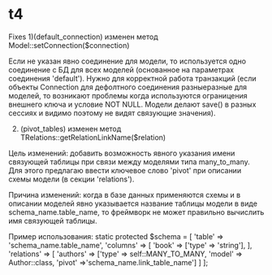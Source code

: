 t4
==
Fixes
1)(default_connection)
изменен метод Model::setConnection($connection)

Если не указан явно соединение для модели, то используется одно соединение с БД для всех моделей
(основанное на параметрах соединения 'default').
Нужно для корректной работа транзакций (если объекты Connection для дефолтного соединения разныеразные для моделей, 
то возникают проблемы когда используются ограницения внешнего ключа и условие NOT NULL. Модели делают save() в разных
 сессиях и видимо поэтому не видят связующие значения). 
 
2) (pivot_tables)
изменен метод TRelations::getRelationLinkName($relation)

Цель изменений: добавить возможность явного указания имени связующей таблицы при связи между моделями типа many_to_many. Для этого предлагаю ввести ключевое слово 'pivot' при описании схемы модели (в секции 'relations').

Причина изменений: когда в базе данных применяются схемы и в описании моделей явно указывается название таблицы модели в виде schema_name.table_name, то фреймворк не может правильно вычислить имя связующей таблицы.

Пример использования:
static protected $schema = [
'table' => 'schema_name.table_name',
'columns' => [
'book' => ['type' => 'string'],
],
'relations' => [
'authors' => ['type' => self::MANY_TO_MANY, 'model' => Author::class, 'pivot' =>'schema_name.link_table_name']
]
];
